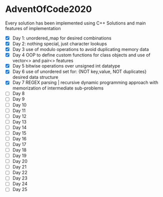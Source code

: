 # AdventOfCode2020

Every solution has been implemented using C++
Solutions and main features of implementation

- [X] Day 1: unordered_map for desired combinations
- [X] Day 2: nothing special, just character lookups
- [X] Day 3 use of modulo operations to avoid duplicating memory data
- [X] Day 4 OOP to define custom functions for class objects and use of vector<> and pair<> features
- [X] Day 5 bitwise operations over unsigned int datatype
- [X] Day 6 use of unordered set for: {NOT key,value, NOT duplicates} desired data structure 
- [X] Day 7 REGEX parsing | recursive dynamic programming approach with memorization of intermediate sub-problems
- [ ] Day 8
- [ ] Day 9
- [ ] Day 10
- [ ] Day 11
- [ ] Day 12
- [ ] Day 13
- [ ] Day 14
- [ ] Day 15
- [ ] Day 16
- [ ] Day 17
- [ ] Day 18
- [ ] Day 19
- [ ] Day 20
- [ ] Day 21
- [ ] Day 22
- [ ] Day 23
- [ ] Day 24
- [ ] Day 25
